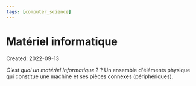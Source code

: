 ```yaml
---
tags: [computer_science] 
---
```

# Matériel informatique
Created: 2022-09-13

*C'est quoi un matériel Informatique* ?
?
Un ensemble d'éléments physique qui constitue une machine et ses pièces connexes (périphériques).
<!--SR:!2025-01-08,293,230-->
